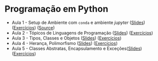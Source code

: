 # Programação em Python

* Aula 1 - Setup de Ambiente com `conda` e ambiente *jupyter* ([Slides](https://github.com/ai2-education-fiep-turma-3/02-programacao-python/raw/main/slides/aula1/slides.pdf)) ([Exercícios](https://github.com/ai2-education-fiep-turma-3/02-programacao-python/blob/main/exercicios/aula1)) ([Source](https://github.com/ai2-education-fiep-turma-3/02-programacao-python/blob/main/src/aula1))
* Aula 2 - Tópicos de Linguagens de Programação ([Slides](https://github.com/ai2-education-fiep-turma-3/02-programacao-python/raw/main/slides/aula2/slides.pdf)) ([Exercícios](https://github.com/ai2-education-fiep-turma-3/02-programacao-python/blob/main/exercicios/aula2)) 
* Aula 3 - Tipos, Classes e Objetos ([Slides](https://github.com/ai2-education-fiep-turma-3/02-programacao-python/raw/main/slides/aula3/slides.pdf)) ([Exercícios](https://github.com/ai2-education-fiep-turma-3/02-programacao-python/blob/main/exercicios/aula3)) 
* Aula 4 - Herança, Polimorfismo ([Slides](https://github.com/ai2-education-fiep-turma-3/02-programacao-python/raw/main/slides/aula4/slides.pdf)) ([Exercícios](https://github.com/ai2-education-fiep-turma-3/02-programacao-python/blob/main/exercicios/aula4)) 
* Aula 5 - Classes Abstratas, Encapsulamento e Exceções([Slides](https://github.com/ai2-education-fiep-turma-3/02-programacao-python/raw/main/slides/aula5/slides.pdf)) ([Exercícios](https://github.com/ai2-education-fiep-turma-3/02-programacao-python/blob/main/exercicios/aula5)) 

